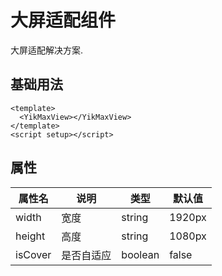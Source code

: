 <!--
 * @Author: 刘岩 15136056318@163.com
 * @Date: 2023-08-03 09:43:07
 * @LastEditors: 刘岩 15136056318@163.com
 * @LastEditTime: 2023-08-03 16:38:57
 * @FilePath: \yik-ui\docs\max-view.md
 * @Description:
-->

# 大屏适配组件

大屏适配解决方案.

## 基础用法

```vue
<template>
  <YikMaxView></YikMaxView>
</template>
<script setup></script>
```

## 属性

| **属性名** | **说明**   | **类型** | **默认值** |
| ---------- | ---------- | -------- | ---------- |
| width      | 宽度       | string   | 1920px     |
| height     | 高度       | string   | 1080px     |
| isCover    | 是否自适应 | boolean  | false      |
